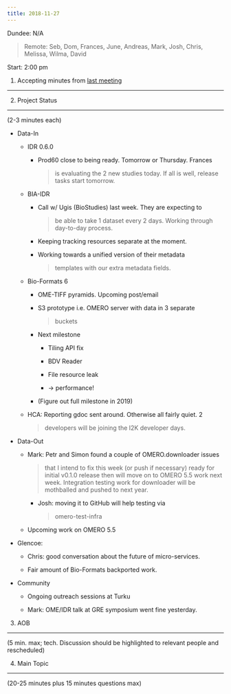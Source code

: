 ```yaml
---
title: 2018-11-27
---
```


Dundee: N/A

> Remote: Seb, Dom, Frances, June, Andreas, Mark, Josh, Chris, Melissa,
> Wilma, David

Start: 2:00 pm

1. Accepting minutes from [<u>last meeting</u>](https://docs.google.com/document/d/1DoWA7lhB3NNEUjyEhWGUH5eczTgLrNjH9ffLNKW7JRc/edit)
-------------------------------------------------------------------------------------------------------------------------------------

2. Project Status
-----------------

(2-3 minutes each)

-   Data-In

    -   IDR 0.6.0

        -   Prod60 close to being ready. Tomorrow or Thursday. Frances
            > is evaluating the 2 new studies today. If all is well,
            > release tasks start tomorrow.

    -   BIA-IDR

        -   Call w/ Ugis (BioStudies) last week. They are expecting to
            > be able to take 1 dataset every 2 days. Working through
            > day-to-day process.

        -   Keeping tracking resources separate at the moment.

        -   Working towards a unified version of their metadata
            > templates with our extra metadata fields.

    -   Bio-Formats 6

        -   OME-TIFF pyramids. Upcoming post/email

        -   S3 prototype i.e. OMERO server with data in 3 separate
            > buckets

        -   Next milestone

            -   Tiling API fix

            -   BDV Reader

            -   File resource leak

            -   → performance!

        -   (Figure out full milestone in 2019)

    -   HCA: Reporting gdoc sent around. Otherwise all fairly quiet. 2
        > developers will be joining the I2K developer days.

-   Data-Out

    -   Mark: Petr and Simon found a couple of OMERO.downloader issues
        > that I intend to fix this week (or push if necessary) ready
        > for initial v0.1.0 release then will move on to OMERO 5.5 work
        > next week. Integration testing work for downloader will be
        > mothballed and pushed to next year.

        -   Josh: moving it to GitHub will help testing via
            > omero-test-infra

    -   Upcoming work on OMERO 5.5

-   Glencoe:

    -   Chris: good conversation about the future of micro-services.

    -   Fair amount of Bio-Formats backported work.

-   Community

    -   Ongoing outreach sessions at Turku

    -   Mark: OME/IDR talk at GRE symposium went fine yesterday.

3. AOB
------

(5 min. max; tech. Discussion should be highlighted to relevant people
and rescheduled)

4. Main Topic
-------------

(20-25 minutes plus 15 minutes questions max)
